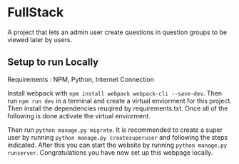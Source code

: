 # FullStack

A project that lets an admin user create questions in question groups to be viewed later by users.


## Setup to run Locally
Requirements : NPM, Python, Internet Connection

Install webpack with `npm install webpack webpack-cli --save-dev`. Then
run `npm run dev` in a terminal and create a virtual enviorment for this project. Then install the dependencies reuqired by requirements.txt. Once all of the following is done activate the virtual enviorment. 

Then run `python manage.py migrate`. It is recommended to create a super user by running `python manage.py createsuperuser` and following the steps indicated.  After this you can start the website by running `python manage.py runserver`. Congratulations you have now set up this webpage locally.
